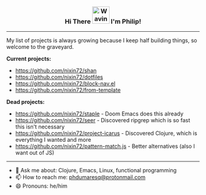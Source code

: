 <h3 align="center">
    Hi There
    <img src="https://raw.githubusercontent.com/nixin72/nixin72/master/wave.gif" 
         alt="Waving hand animated gif"
         height="45"
         width="45" />
    I'm Philip!
</h3>


---

My list of projects is always growing because I keep half building things, so welcome to the graveyard.

**Current projects:**
- https://github.com/nixin72/shan
- https://github.com/nixin72/dotfiles
- https://github.com/nixin72/block-nav.el
- https://github.com/nixin72/from-template

**Dead projects:**
- https://github.com/nixin72/staple - Doom Emacs does this already
- https://github.com/nixin72/seer - Discovered ripgrep which is so fast this isn't necessary
- https://github.com/nixin72/project-icarus - Discovered Clojure, which is everything I wanted and more
- https://github.com/nixin72/pattern-match.js - Better alternatives (also I want out of JS)

---

- 💬 Ask me about: Clojure, Emacs, Linux, functional programming
- 📫 How to reach me: phdumaresq@protonmail.com
- 😄 Pronouns: he/him

<!--
<img src="https://komarev.com/ghpvc/?username=nixin72&color=blue&style=flat">

---

<div align="center">
  <img src="http://github-readme-streak-stats.herokuapp.com?user=nixin72&theme=onedark&background=0d1117&hide_border=true" />
  <img src="https://activity-graph.herokuapp.com/graph?username=nixin72&theme=onedark&bg_color=ffffff00&color=878787&line=296dda&point=ffffff00&area=true&hide_border=true" />
</div>
-->
